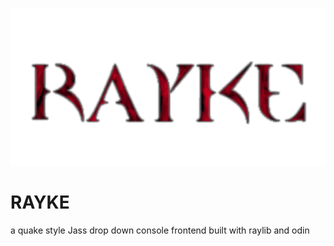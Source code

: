 ![rayke logo](images/rayke_logo.png)

# RAYKE
a quake style Jass drop down console frontend built with raylib and odin